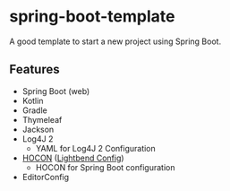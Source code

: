 # spring-boot-template

A good template to start a new project using Spring Boot.

## Features

* Spring Boot (web)
* Kotlin
* Gradle
* Thymeleaf
* Jackson
* Log4J 2
  * YAML for Log4J 2 Configuration
* [HOCON](https://github.com/lightbend/config/blob/master/HOCON.md) ([Lightbend Config](https://github.com/lightbend/config))
  * HOCON for Spring Boot configuration
* EditorConfig
